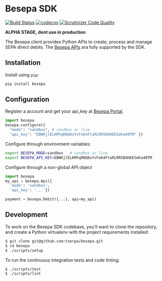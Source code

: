 # Besepa SDK 
[![Build Status](https://travis-ci.org/txerpa/besepa-python.svg?branch=master)](https://travis-ci.org/txerpa/besepa-python) [![codecov](https://codecov.io/gh/txerpa/besepa-python/branch/master/graph/badge.svg)](https://codecov.io/gh/txerpa/besepa-python) [![Scrutinizer Code Quality](https://scrutinizer-ci.com/g/txerpa/besepa-python/badges/quality-score.png?b=master)](https://scrutinizer-ci.com/g/txerpa/besepa-python/?branch=master)

**ALPHA STAGE, dont use in production**

The Besepa client provides Python APIs to create, process and manage SEPA direct debits. The [Besepa APIs](http://docs.besepaen.apiary.io/) ara fully supported by the SDK.


## Installation

Install using `pip`:
```sh
pip install besepa
```

## Configuration

Register a account and get your api_key at [Besepa Portal](http://www.besepa.com/).

```python
import besepa
besepa.configure({
  "mode": "sandbox", # sandbox or live
  "api_key": "EBWKjlELKMYqRNQ6sYvFo64FtaRLRR5BdHEESmha49TM" })
```

Configure through environment variables:
```sh
export BESEPA_MODE=sandbox   # sandbox or live
export BESEPA_API_KEY=EBWKjlELKMYqRNQ6sYvFo64FtaRLRR5BdHEESmha49TM
```

Configure through a non-global API object
```python
import besepa
my_api = besepa.Api({
  'mode': 'sandbox',
  'api_key': '...'})

payment = besepa.Debit({...}, api=my_api)
```

## Development

To work on the Besepa SDK codebase, you'll want to clone the repository,
and create a Python virtualenv with the project requirements installed:
```bash
$ git clone git@github.com:txerpa/besepa.git
$ cd besepa
$ ./scripts/setup
```
To run the continuous integration tests and code linting:
```bash
$ ./scripts/test
$ ./scripts/lint
```
